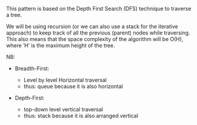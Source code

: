 This pattern is based on the Depth First Search (DFS) technique to traverse a tree.

We will be using recursion (or we can also use a stack for the iterative approach) to keep track of all the previous (parent) nodes while traversing. 
This also means that the space complexity of the algorithm will be 
O(H), where ‘H’ is the maximum height of the tree.


NB:
- Breadth-First: 
    - Level by level Horizontal traversal
    - thus: queue because it is also horizontal

- Depth-First: 
    - top-down level vertical traversal
    - thus: stack because it is also arranged vertical